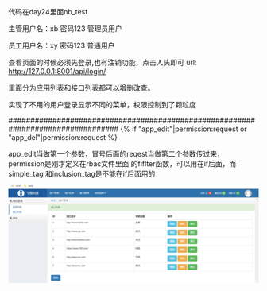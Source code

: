 代码在day24里面nb_test

主管用户名：xb 密码123  管理员用户

员工用户名：xy 密码123  普通用户

查看页面的时候必须先登录,也有注销功能，点击人头即可
url:   http://127.0.0.1:8001/api/login/

里面分为应用列表和接口列表都可以增删改查。

实现了不用的用户登录显示不同的菜单，权限控制到了颗粒度



#################################################################################
{% if "app_edit"|permission:request or "app_del"|permission:request %}

app_edit当做第一个参数，冒号后面的reqest当做第二个参数传过来，permission是刚才定义在rbac文件里面
的fiflter函数，可以用在if后面，而simple_tag 和inclusion_tag是不能在if后面用的

![image](https://github.com/huningfei/rbac_test/blob/master/images/rbac_img.png)
